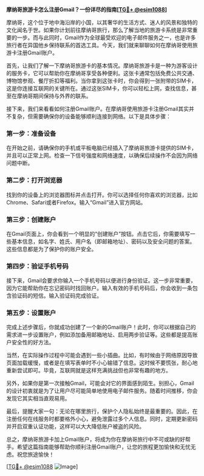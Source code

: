 **摩纳哥旅游卡怎么注册Gmail？一份详尽的指南[[TG💪+ @esim1088](https://t.me/s/esim1088)]**

摩纳哥，这个位于地中海沿岸的小国，以其奢华的生活方式、迷人的风景和独特的文化闻名于世。如果你计划前往摩纳哥旅行，那么了解当地的旅游卡系统是非常重要的一步。而与此同时，Gmail作为全球最受欢迎的电子邮件服务之一，也是许多旅行者在异国他乡保持联系的首选工具。今天，我们就来聊聊如何在摩纳哥使用旅游卡注册Gmail账户。

首先，让我们了解一下摩纳哥旅游卡的基本情况。摩纳哥旅游卡是一种为游客设计的服务卡，它可以帮助你在摩纳哥享受各种便利。这张卡通常包括免费公共交通、博物馆参观、餐厅折扣等福利。当你拿到这张卡时，你会得到一张附带的SIM卡，这是你连接互联网的关键所在。通过这张SIM卡，你可以轻松上网，查找信息，甚至在摩纳哥期间保持与外界的联系。

接下来，我们来看看如何注册Gmail账户。在摩纳哥使用旅游卡注册Gmail其实并不复杂，但需要确保你的设备能够顺利连接到网络。以下是具体步骤：

### 第一步：准备设备

在开始之前，请确保你的手机或平板电脑已经插入了摩纳哥旅游卡提供的SIM卡，并且可以正常上网。检查一下信号强度和网络速度，以确保后续操作不会因为网络问题中断。

### 第二步：打开浏览器

找到你的设备上的浏览器图标并点击打开。你可以选择任何你喜欢的浏览器，比如Chrome、Safari或者Firefox。输入“Gmail”进入官方网站。

### 第三步：创建账户

在Gmail页面上，你会看到一个明显的“创建账户”按钮。点击它后，你需要填写一些基本信息，如名字、姓氏、用户名（即邮箱地址）、密码以及安全问题的答案。这些信息都是为了保护你的账户安全。

### 第四步：验证手机号码

接下来，Gmail会要求你输入一个手机号码以便进行身份验证。这一步非常重要，因为它能帮助你在忘记密码时找回账户。输入有效的手机号码后，你会收到一条包含验证码的短信。输入验证码完成验证。

### 第五步：设置账户

完成上述步骤后，你就成功创建了一个新的Gmail账户！此时，你可以根据自己的需求进一步设置账户，例如添加备用邮箱地址、启用两步验证等。这些都是提高账户安全性的好方法。

当然，在实际操作过程中可能会遇到一些小插曲。比如，有时候由于网络原因导致页面加载缓慢，或者是在填写表单时不小心输错了信息。这时候不要慌张，耐心地重新尝试即可。毕竟，互联网就是这样充满挑战但也非常有趣的地方。

另外，如果你是第一次接触Gmail，可能会对它的界面感到陌生。别担心，Gmail的设计初衷就是为了让用户尽可能简单地使用电子邮件服务。随着时间推移，你会发现它其实相当直观易用。

最后，提醒大家一句：无论在哪里旅行，保护个人隐私始终是最重要的。因此，在注册任何在线服务时都要格外小心，避免泄露过多个人信息。同时，定期更新密码并开启双重认证功能，这样可以大大降低账户被盗的风险。

总之，摩纳哥旅游卡加上Gmail账户，将成为你在摩纳哥旅行中不可或缺的好帮手。希望这篇指南能够帮助你顺利注册Gmail账户，让您的旅程更加愉快和无忧无虑。祝您旅途愉快！

[[TG💪+ @esim1088](https://t.me/s/esim1088) ![Image](https://i.postimg.cc/4NQfJmqS/Snipaste-2025-05-13-00-14-12.png)]